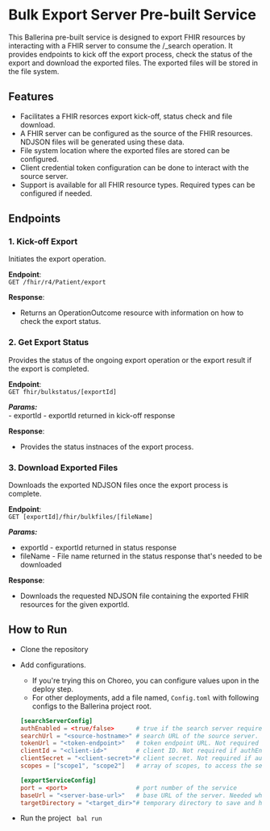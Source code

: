 # Bulk Export Server Pre-built Service

This Ballerina pre-built service is designed to export FHIR resources by interacting with a FHIR server to consume the <resource-type>/_search operation. It provides endpoints to kick off the export process, check the status of the export and download the exported files. The exported files will be stored in the file system.

## Features
- Facilitates a FHIR resorces export kick-off, status check and file download.
- A FHIR server can be configured as the source of the FHIR resources. NDJSON files will be generated using these data.
- File system location where the exported files are stored can be configured.
- Client credential token configuration can be done to interact with the source server.
- Support is available for all FHIR resource types. Required types can be configured if needed.

## Endpoints

### 1. Kick-off Export
Initiates the export operation.

**Endpoint**:  
`GET /fhir/r4/Patient/export`

**Response**:  
- Returns an OperationOutcome resource with information on how to check the export status.

### 2. Get Export Status
Provides the status of the ongoing export operation or the export result if the export is completed.

**Endpoint**:  
`GET fhir/bulkstatus/[exportId]`

***Params:*** <br>- exportId - exportId returned in kick-off response


**Response**:  
- Provides the status instnaces of the export process. 

### 3. Download Exported Files
Downloads the exported NDJSON files once the export process is complete.

**Endpoint**:  
`GET [exportId]/fhir/bulkfiles/[fileName]`

***Params:*** <br> 
- exportId - exportId returned in status response
- fileName - File name returned in the status response that's needed to be downloaded

**Response**:  
- Downloads the requested NDJSON file containing the exported FHIR resources for the given exportId.

## How to Run
 - Clone the repository
 - Add configurations.
    - If you're trying this on Choreo, you can configure values upon in the deploy step.
    - For other deployments, add a file named, `Config.toml` with following configs to the Ballerina project root.

    ```toml
    [searchServerConfig]
    authEnabled = <true/false>      # true if the search server requires client-credentials authentication
    searchUrl = "<source-hostname>" # search URL of the source server. Only the host needs to be configured here
    tokenUrl = "<token-endpoint>"   # token endpoint URL. Not required if authEnabled is false
    clientId = "<client-id>"        # client ID. Not required if authEnabled is false
    clientSecret = "<client-secret>"# client secret. Not required if authEnabled is false
    scopes = ["scope1", "scope2"]   # array of scopes, to access the search operation. Not required if authEnabled is false

    [exportServiceConfig]
    port = <port>                   # port number of the service
    baseUrl = "<server-base-url>"   # base URL of the server. Needed when returning status and download URLs
    targetDirectory = "<target_dir>"# temporary directory to save and host the exported files
    ```

 - Run the project
 ` bal run` 
